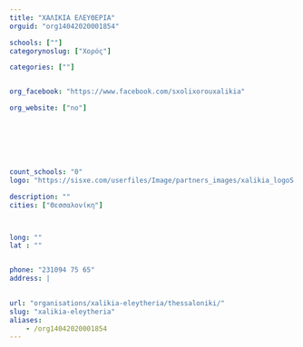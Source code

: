 ```yaml
---
title: "ΧΑΛΙΚΙΑ ΕΛΕΥΘΕΡΙΑ"
orguid: "org14042020001854"

schools: [""]
categorynoslug: ["Χορός"]

categories: [""]


org_facebook: "https://www.facebook.com/sxolixorouxalikia"

org_website: ["no"]







count_schools: "0"
logo: "https://sisxe.com/userfiles/Image/partners_images/xalikia_logoS.jpg"

description: ""
cities: ["Θεσσαλονίκη"]



long: ""
lat : ""


phone: "231094 75 65"
address: |
    

url: "organisations/xalikia-eleytheria/thessaloniki/"
slug: "xalikia-eleytheria"
aliases:
    - /org14042020001854
---
```



